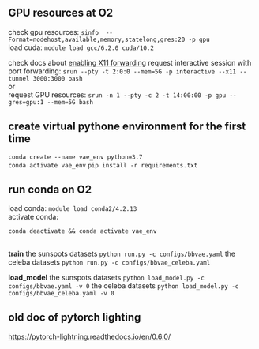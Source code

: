 
## GPU resources at O2
check gpu resources: `sinfo  --Format=nodehost,available,memory,statelong,gres:20 -p gpu`  
load cuda: `module load gcc/6.2.0 cuda/10.2`  

check docs about [enabling X11 forwarding](https://harvardmed.atlassian.net/wiki/spaces/O2/pages/1588662332/Using+X11+Applications+Remotely)
request interactive session with port forwarding: `srun --pty -t 2:0:0 --mem=5G -p interactive --x11 --tunnel 3000:3000 bash`  
or  
request GPU resources: `srun -n 1 --pty -c 2 -t 14:00:00 -p gpu --gres=gpu:1 --mem=5G bash`   

## create virtual pythone environment for the first time
`conda create --name vae_env python=3.7`  
`conda activate vae_env`
`pip install -r requirements.txt`

## run conda on O2
load conda: `module load conda2/4.2.13`  
activate conda: 
```
conda deactivate && conda activate vae_env
```

##
**train**
the sunspots datasets
`python run.py -c configs/bbvae.yaml`
the celeba datasets
`python run.py -c configs/bbvae_celeba.yaml`

**load_model**
the sunspots datasets
`python load_model.py -c configs/bbvae.yaml -v 0`
the celeba datasets
`python load_model.py -c configs/bbvae_celeba.yaml -v 0`

## old doc of pytorch lighting 
https://pytorch-lightning.readthedocs.io/en/0.6.0/